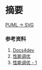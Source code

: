 # 摘要

[PUML -> SVG](http://www.plantuml.com/plantuml/uml/)

### 参考资料

1. [Docs4dev](<https://www.docs4dev.com/zh>)
2. [性能调优](https://zhuanlan.zhihu.com/p/62333325)
2. [性能调优 - 1](https://zhuanlan.zhihu.com/p/62755096)